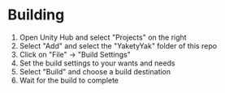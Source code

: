 # Building
 1. Open Unity Hub and select "Projects" on the right
 2. Select "Add" and select the "YaketyYak" folder of this repo
 3. Click on "File" -> "Build Settings"
 4. Set the build settings to your wants and needs
 5. Select "Build" and choose a build destination
 6. Wait for the build to complete
